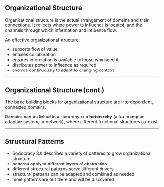 ## Organizational Structure ##

Organizational structure is the actual arrangement of domains and their connections. It reflects where power to influence is located, and the channels through which information and influence flow.

An effective organizational structure:

* supports flow of value
* enables collaboration
* ensures information is available to those who need it
* distributes power to influence as required
* evolves continuously to adapt to changing context

---

## Organizational Structure (cont.) ##


The basic building blocks for organizational structure are interdependent, connected domains.

Domains can be linked in a hierarchy or a **heterarchy** (a.k.a. complex adaptive system, or network), where different functional structures co-exist.

---

## Structural Patterns ##

* Sociocracy 3.0 describes a variety of patterns to grow organizational structure
* patterns apply to different layers of abstraction
* different structural patterns serve different drivers
* structural patterns can be adapted and combined as needed
* more patterns are out there and will be discovered
